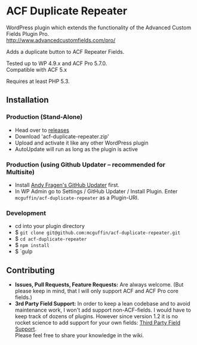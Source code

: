 ACF Duplicate Repeater
======================

WordPress plugin which extends the functionality of the Advanced Custom Fields Plugin Pro.  
http://www.advancedcustomfields.com/pro/

Adds a duplicate button to ACF Repeater Fields.

Tested up to WP 4.9.x and ACF Pro 5.7.0.  
Compatible with ACF 5.x

Requires at least PHP 5.3.


Installation
------------

 ### Production (Stand-Alone)
  - Head over to [releases](../../releases)
  - Download 'acf-duplicate-repeater.zip'
  - Upload and activate it like any other WordPress plugin
  - AutoUpdate will run as long as the plugin is active

 ### Production (using Github Updater – recommended for Multisite)
  - Install [Andy Fragen's GitHub Updater](https://github.com/afragen/github-updater) first.
  - In WP Admin go to Settings / GitHub Updater / Install Plugin. Enter `mcguffin/acf-duplicate-repeater` as a Plugin-URI.

 ### Development
  - cd into your plugin directory
  - $ `git clone git@github.com:mcguffin/acf-duplicate-repeater.git`
  - $ `cd acf-duplicate-repeater`
  - $ `npm install`
  - $ `gulp


Contributing
------------
 - **Issues, Pull Requests, Feature Requests:** Are always welcome. (But please keep in mind, that I will only support ACF and ACF Pro core fields.)
 - **3rd Party Field Support:** In order to keep a lean codebase and to avoid maintenance work, I won't add support non-ACF-fields. I would have to keep track of dozens of plugins. However since version 1.2 it is no rocket science to add support for your own fields: [Third Party Field Support](wiki/Third-Party-Fields).  
   Please feel free to share your knowledge in the wiki.
